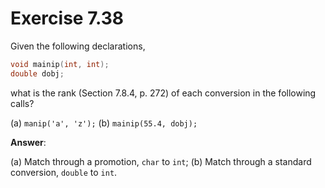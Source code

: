 # Exercise 7.38

Given the following declarations,

```cpp
void mainip(int, int);
double dobj;
```

what is the rank (Section 7.8.4, p. 272) of each conversion in the following calls?

(a) `manip('a', 'z');` (b) `mainip(55.4, dobj);`

**Answer**:

(a) Match through a promotion, `char` to `int`;
(b) Match through a standard conversion, `double` to `int`.